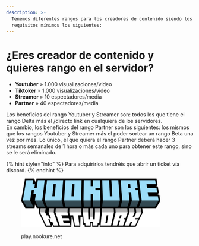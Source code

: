 ```yaml
---
description: >-
  Tenemos diferentes rangos para los creadores de contenido siendo los
  requisitos mínimos los siguientes:
---
```


# ¿Eres creador de contenido y quieres rango en el servidor?

* **Youtuber** » 1.000 visualizaciones/video
* **Tiktoker** » 1.000 visualizaciones/video&#x20;
* **Streamer** » 10 espectadores/media&#x20;
* **Partner** » 40 espectadores/media

Los beneficios del rango Youtuber y Streamer son: todos los que tiene el rango Delta más el /directo link en cualquiera de los servidores. \
En cambio, los beneficios del rango Partner son los siguientes: los mismos que los rangos Youtuber y Streamer más el poder sortear un rango Beta una vez por mes. Lo único, el que quiera el rango Partner deberá hacer 3 streams semanales de 1 hora o más cada uno para obtener este rango, sino se le será eliminado.

{% hint style="info" %}
Para adquirirlos tendréis que abrir un ticket vía discord.
{% endhint %}

<figure><img src="../.gitbook/assets/image (11).png" alt="" width="375"><figcaption><p>play.nookure.net</p></figcaption></figure>
